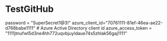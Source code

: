 # TestGitHub

password = "SuperSecret1@3!"
azure_client_id="70761111-81ef-46ea-ae22-d768babe1111"    # Azure Active Directory client id
azure_access_token = "1111jtnufwl5d3ne4hh772uqvbjuyldaue74s5zhlak56gaj1111"
